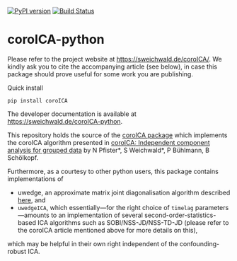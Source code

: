 [![PyPI version](https://badge.fury.io/py/coroICA.svg)](https://badge.fury.io/py/coroICA)
[![Build Status](https://travis-ci.org/sweichwald/coroICA-python.svg?branch=master)](https://travis-ci.org/sweichwald/coroICA-python)

# coroICA-python

Please refer to the project website at https://sweichwald.de/coroICA/.
We kindly ask you to cite the accompanying article (see below), in case this package should prove useful for some work you are publishing.

Quick install

    pip install coroICA

The developer documentation is available at https://sweichwald.de/coroICA-python.

This repository holds the source of the [coroICA package](https://pypi.org/project/coroICA/) which implements the coroICA algorithm presented in
[coroICA: Independent component analysis for grouped data](https://arxiv.org/abs/1806.01094) by N Pfister*, S Weichwald*, P Bühlmann, B Schölkopf.

Furthermore, as a courtesy to other python users, this package contains implementations of
* uwedge, an approximate matrix joint diagonalisation algorithm described [here](https://doi.org/10.1109/TSP.2008.2009271), and
* `uwedgeICA`, which essentially—for the right choice of `timelag` parameters—amounts to an implementation of several second-order-statistics-based ICA algorithms such as SOBI/NSS-JD/NSS-TD-JD (please refer to the coroICA article mentioned above for more details on this),

which may be helpful in their own right independent of the confounding-robust ICA.
